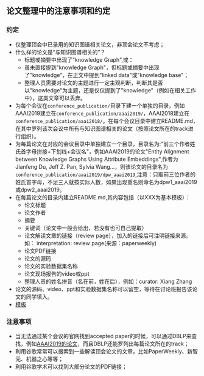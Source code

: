 ## 论文整理中的注意事项和约定

### 约定

* 仅整理顶会中已录用的知识图谱相关论文，非顶会论文不考虑；
* 什么样的论文是“与知识图谱相关的”？
  * 标题或摘要中出现了"knowledge Graph",或：
  * 虽未直接提到"knowledge Graph"，但标题或摘要中出现了"knowledge"，在正文中提到"linked data"或"knowledge base"；
  * 整理人员需要对论文的主题进行一定主观判断，判断其是否以"knowledge"为主题，还是仅仅提到了"knowledge"（例如在相关工作中），这类文章可以丢弃。
* 为每个会议在`conference_publication/`目录下建一个单独的目录，例如AAAI2019建立在`conference_publication/aaai2019/`，AAAI2018建立在`conference_publication/aaai2018/`。在每个会议目录中建立README.md，在其中罗列该次会议中所有与知识图谱相关的论文（按照论文所在的track进行组织）。
* 为每篇论文在对应的会议目录中单独建立一个目录，目录名为:"前三个作者姓氏首字母拼接+下划线+会议名"，例如AAAI2019的论文"Entity Alignment between Knowledge Graphs Using Attribute Embeddings",作者为Jianfeng Du, Jeff Z. Pan, Sylvia Wang...，则该论文的目录名为`conference_publication/aaai2019/dpw_aaai2019`,注意：只取前三位作者的姓氏首字母，不足三人就按实际人数，如果出现重名则命名为dpw1_aaai2019或dpw2_aaai2019。
* 在每篇论文的目录内建立README.md,其内容包括（以XXX为基本模板）：
  * 论文标题
  * 论文作者
  * 摘要
  * 关键词（论文中一般会给出，若没有也可自己提取）
  * 论文解读文章的链接（review page），加入的链接后可注明链接来源。如：
    interpretation: review page(来源：paperweekly)
  * 论文PDF链接
  * 论文的源码
  * 论文的实验数据集名称
  * 论文现场报告的video或ppt
  * 整理人员的姓名拼音（名在前，姓在后），例如：curator: Xiang Zhang
* 论文的源码、video、ppt和实验数据集名称可以留空，等待在讨论班报告该论文的同学填入。
* [模板](./conference_publication/aaai2019/tqz_aaai2019/README.md)

### 注意事项

* 当无法通过某个会议的官网找到accepted paper的时候，可以通过DBLP来查找，例如[AAAI2019的论文](https://dblp.uni-trier.de/db/conf/aaai/aaai2019.html)，而且DBLP还能罗列出每篇论文所在的track；
* 利用谷歌常常可以搜索到一些解读顶会论文的文章，比如PaperWeekly、新智元、机器之心等等；
* 利用谷歌学术可以找到大部分论文的PDF链接；

